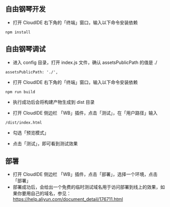 ## 自由钢琴开发

- 打开 CloudIDE 右下角的「终端」窗口，输入以下命令安装依赖
```
npm install
```

## 自由钢琴调试

- 进入 config 目录，打开 index.js 文件，确认 assetsPublicPath 的值是 ./
```
assetsPublicPath: './',
```

- 打开 CloudIDE 右下角的「终端」窗口，输入以下命令安装依赖
```
npm run build
```

- 执行成功后会将构建产物生成到 dist 目录

- 打开 CloudIDE 侧边栏 「WB」插件，点击「测试」，在「用户路径」输入
```
/dist/index.html
```

- 勾选「预览模式」

- 点击「测试」，即可看到测试效果


## 部署

- 打开 CloudIDE 侧边栏 「WB」插件，点击「部署」，选择一个环境，点击「部署」
- 部署成功后，会给出一个免费的临时测试域名用于访问部署到线上的效果，如果你要用自己的域名，参见：https://help.aliyun.com/document_detail/176711.html